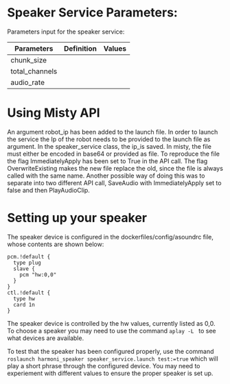 # Speaker Service Parameters:
Parameters input for the speaker service: 

| Parameters           | Definition | Values |
|----------------------|------------|--------|
|chunk_size            |            |        |
|total_channels        |            |        |
|audio_rate            |            |        |

# Using Misty API
An argument robot_ip has been added to the launch file. In order to launch the service the Ip of the robot needs to be provided to the launch file as argument. In the speaker_service class, the ip_is saved.
In misty, the file must either be encoded in base64 or provided as file. 
To reproduce the file the flag ImmediatelyApply has been set to True in the API call.
The flag OverwriteExisting makes the new file replace the old, since the file is always called with the same name. 
Another possible way of doing this was to separate into two different API call, SaveAudio with ImmediatelyApply set to false and then PlayAudioClip.

# Setting up your speaker
The speaker device is configured in the dockerfiles/config/asoundrc file, whose contents are shown below:

```
pcm.!default {
  type plug
  slave {
    pcm "hw:0,0"
  }
}
ctl.!default {
  type hw
  card 1n
}
```

The speaker device is controlled by the hw values, currently listed as 0,0. To choose a speaker you may need to use the command ```aplay -L ``` to see what devices are available.

To test that the speaker has been configured properly, use the command ```roslaunch harmoni_speaker speaker_service.launch test:=true``` which will play a short phrase through the configured device. You may need to experiement with different values to ensure the proper speaker is set up.
